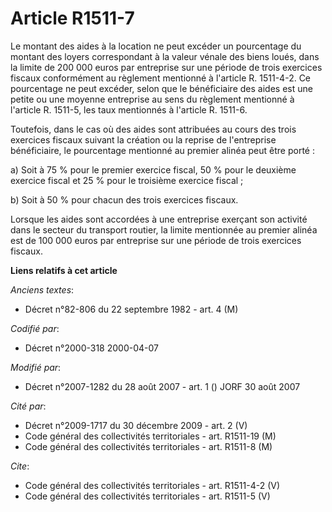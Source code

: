 # Article R1511-7

Le montant des aides à la location ne peut excéder un pourcentage du montant des loyers correspondant à la valeur vénale des
biens loués, dans la limite de 200 000 euros par entreprise sur une période de trois exercices fiscaux conformément au
règlement mentionné à l'article R. 1511-4-2. Ce pourcentage ne peut excéder, selon que le bénéficiaire des aides est une
petite ou une moyenne entreprise au sens du règlement mentionné à l'article R. 1511-5, les taux mentionnés à l'article R.
1511-6. 

Toutefois, dans le cas où des aides sont attribuées au cours des trois exercices fiscaux suivant la création ou la reprise de
l'entreprise bénéficiaire, le pourcentage mentionné au premier alinéa peut être porté : 

a) Soit à 75 % pour le premier exercice fiscal, 50 % pour le deuxième exercice fiscal et 25 % pour le troisième exercice
fiscal ; 

b) Soit à 50 % pour chacun des trois exercices fiscaux. 

Lorsque les aides sont accordées à une entreprise exerçant son activité dans le secteur du transport routier, la limite
mentionnée au premier alinéa est de 100 000 euros par entreprise sur une période de trois exercices fiscaux.

**Liens relatifs à cet article**

_Anciens textes_:

  - Décret n°82-806 du 22 septembre 1982 - art. 4 (M)

_Codifié par_:

  - Décret n°2000-318 2000-04-07

_Modifié par_:

  - Décret n°2007-1282 du 28 août 2007 - art. 1 () JORF 30 août 2007

_Cité par_:

  - Décret n°2009-1717 du 30 décembre 2009 - art. 2 (V)
  - Code général des collectivités territoriales - art. R1511-19 (M)
  - Code général des collectivités territoriales - art. R1511-8 (M)

_Cite_:

  - Code général des collectivités territoriales - art. R1511-4-2 (V)
  - Code général des collectivités territoriales - art. R1511-5 (V)
